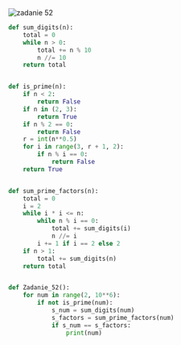 <picture>
  <source srcset="../../srt/zbior_zadan/52.png" media="(prefers-color-scheme: light)">
  <source srcset="../../srt/zbior_zadan/black_52.png" media="(prefers-color-scheme: dark)">
  <img src="../../srt/zbior_zadan/black_52.png" alt="zadanie 52">
</picture>

```python
def sum_digits(n):
    total = 0
    while n > 0:
        total += n % 10
        n //= 10
    return total


def is_prime(n):
    if n < 2:
        return False
    if n in (2, 3):
        return True
    if n % 2 == 0:
        return False
    r = int(n**0.5)
    for i in range(3, r + 1, 2):
        if n % i == 0:
            return False
    return True


def sum_prime_factors(n):
    total = 0
    i = 2
    while i * i <= n:
        while n % i == 0:
            total += sum_digits(i)
            n //= i
        i += 1 if i == 2 else 2
    if n > 1:
        total += sum_digits(n)
    return total


def Zadanie_52():
    for num in range(2, 10**6):
        if not is_prime(num):
            s_num = sum_digits(num)
            s_factors = sum_prime_factors(num)
            if s_num == s_factors:
                print(num)
```